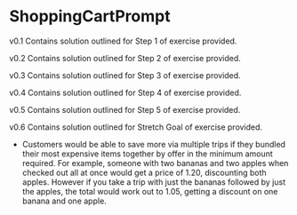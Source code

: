 # ShoppingCartPrompt

v0.1 Contains solution outlined for Step 1 of exercise provided. 

v0.2 Contains solution outlined for Step 2 of exercise provided.

v0.3 Contains solution outlined for Step 3 of exercise provided.

v0.4 Contains solution outlined for Step 4 of exercise provided.

v0.5 Contains solution outlined for Step 5 of exercise provided.

v0.6 Contains solution outlined for Stretch Goal of exercise provided.
- Customers would be able to save more via multiple trips if they bundled their most expensive items together by offer in the minimum amount required. For example, someone with two bananas and two apples when checked out all at once would get a price of 1.20, discounting both apples. However if you take a trip with just the bananas followed by just the apples, the total would work out to 1.05, getting a discount on one banana and one apple.
